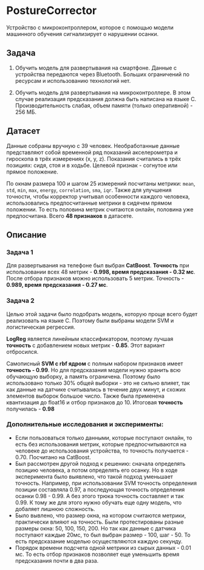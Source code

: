 # PostureCorrector
Устройство с микроконтроллером, которое с помощью модели машинного обучения сигнализирует о нарушении осанки.

## Задача
1) Обучить модель для развертывания на смартфоне. Данные с устройства передаются через Bluetooth.
Больших ограничений по ресурсам и использованию технологий нет.

3) Обучить модель для развертывания на микроконтроллере. 
В этом случае реализация предсказания должна быть написана на языке C.
Производительность слабая, объем памяти (только оперативной) - 256 МБ.

## Датасет
Данные собраны вручную с 39 человек. Необработанные данные представляют собой временной ряд показаний акселерометра и гироскопа в трёх измерениях (x, y, z).
Показания считались в трёх позициях: сидя, стоя и в ходьбе. Целевой признак - согнутое или прямое положение.

По окнам размера 100 и шагом 25 измерений посчитаны метрики: `mean`, `std`, `min`, `max`, `energy`, `correlation`, `sma`, `iqr`. 
Также для улучшения точности, чтобы корректор учитывал особенности каждого человека, использовались предпосчитанные 
метрики в сидячем прямом положении. То есть половина метрик считаются онлайн, половина уже предпосчитана. 
Всего **48 признаков** в датасете.

## Описание
### Задача 1
Для развертывания на телефоне был выбран **CatBoost**. **Точность** при использовании всех 48 метрик - **0.998, время предсказания - 0.32 мс**.
После отбора признаков можно использовать 5 метрик. Точность - **0.989, время предсказания - 0.27 мс**.
### Задача 2
Целью этой задачи было подобрать модель, которую проще всего будет реализовать на языке C.
Поэтому были выбраны модели SVM и логистическая регрессия. 

**LogReg** является линейным классификатором, поэтому лучшая **точность** с добавлением новых метрик - **0.85**. Этот вариант отбросился.

Самописный **SVM с rbf ядром** с полным набором признаков имеет **точность - 0.99**. 
Но для предсказания модели нужно хранить всю обучающую выборку, а память ограничена.
Поэтому было использовано только 30% общей выборки - это не сильно влияет, так как данные на датчике считывались в течение двух минут,
и схожих элементов выборок большое число. Также была применена квантизация до float16 и отбор признаков до 10.
Итоговая **точность** получилась - **0.98**

### Дополнительные исследования и эксперименты: 
- Если пользоваться только данными, которые поступают онлайн, то есть без использования метрик, которые 
предпосчитываются на человеке до использования устройства, то точность получается - 0.70. Посчитано на CatBoost.
- Был рассмотрен другой подход к решению: сначала определять позицию человека, а потом определять его осанку.
Но в ходе эксперимента было выявлено, что такой подход уменьшает точность.
Например, при использовании SVM точность определения позиции составляла 0.97,
а последующая точность определения осанки 0.98 - 0.99. А без этого трюка точность составляет и так 0.99.
К тому же для этого нужно обучать еще одну модель, что добаляет лишнюю сложность. 
- Было вывлено, что размер окна, на котором считаются метрики, практически влияют на точность.
Были протестированы разные размеры окна: 50, 100, 150, 200. Но так как данные с датчика поступают каждые 20мс, то
был выбран размер - 100, шаг - 50. То есть предсказание моделью осуществляются каждую секунду.
- Порядок времени подсчета одной метрики из сырых данных - 0.01 мс. То есть отбор признаков позволяет еще
уменьшить время предсказания почти в два раза.
